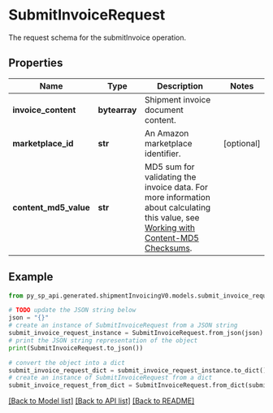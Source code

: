 # SubmitInvoiceRequest

The request schema for the submitInvoice operation.

## Properties

Name | Type | Description | Notes
------------ | ------------- | ------------- | -------------
**invoice_content** | **bytearray** | Shipment invoice document content. | 
**marketplace_id** | **str** | An Amazon marketplace identifier. | [optional] 
**content_md5_value** | **str** | MD5 sum for validating the invoice data. For more information about calculating this value, see [Working with Content-MD5 Checksums](https://docs.developer.amazonservices.com/en_US/dev_guide/DG_MD5.html). | 

## Example

```python
from py_sp_api.generated.shipmentInvoicingV0.models.submit_invoice_request import SubmitInvoiceRequest

# TODO update the JSON string below
json = "{}"
# create an instance of SubmitInvoiceRequest from a JSON string
submit_invoice_request_instance = SubmitInvoiceRequest.from_json(json)
# print the JSON string representation of the object
print(SubmitInvoiceRequest.to_json())

# convert the object into a dict
submit_invoice_request_dict = submit_invoice_request_instance.to_dict()
# create an instance of SubmitInvoiceRequest from a dict
submit_invoice_request_from_dict = SubmitInvoiceRequest.from_dict(submit_invoice_request_dict)
```
[[Back to Model list]](../README.md#documentation-for-models) [[Back to API list]](../README.md#documentation-for-api-endpoints) [[Back to README]](../README.md)


